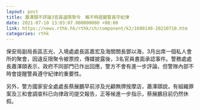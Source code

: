 ```yaml
---
layout: post
title: 蕭澤頤不評論3官員違限聚令　稱不時提醒警員守紀律
date: 2021-07-10 13:03:07.000000000 +08:00
link: https://news.rthk.hk/rthk/ch/component/k2/1600140-20210710.htm
categories: rthk
---
```


保安局副局長區志光、入境處處長區嘉宏及海關關長鄧以海，3月出席一個私人會所的聚會，因違反限聚令被票控，傳媒披露後，3名官員書面承認事件。警務處處長蕭澤頤表示，政府不同部門已作出回應，警方不會有進一步評論，但警隊內部不時會提醒警員遵守紀律的重要性。

另外，警方國家安全處處長蔡展鵬早前涉及光顧無牌按摩店，蕭澤頤說，有組織罪案及三和會調查科已向律政司提交報告，正等候進一步指示，蔡展鵬目前仍然休假。
